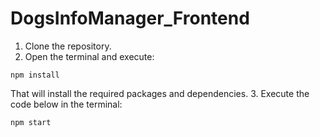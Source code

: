 # DogsInfoManager_Frontend

1. Clone the repository.
2. Open the terminal and execute:

```
npm install
```

That will install the required packages and dependencies.
3. Execute the code below in the terminal:

```
npm start
```

